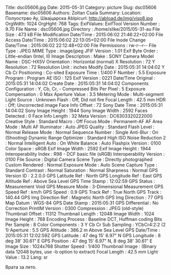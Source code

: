 Title: dsc05606.jpg
Date: 2015-05-31
Category: picture
Slug: dsc05606
Basename: dsc05606
Authors: Zoltan Csala
Summary:
Location: Полуострво Ау, Швајцарска
Ablpicurl: http://abload.de/img/visp8.jpg
OrgWdth: 1024
OrgHght: 768
Tags:
ExifValues: ExifTool Version Number : 9.70
            File Name : dsc05606.jpg
            Directory : /home/slike/2015/05-31-au
            File Size : 473 kB
            File Modification Date/Time : 2015:06:02 21:46:22+02:00
            File Access Date/Time : 2015:06:02 22:13:05+02:00
            File Inode Change Date/Time : 2015:06:02 22:12:48+02:00
            File Permissions : rw-r--r--
            File Type : JPEG
            MIME Type : image/jpeg
            JFIF Version : 1.01
            Exif Byte Order : Little-endian (Intel, II)
            Image Description :
            Make : SONY
            Camera Model Name : DSC-HX5V
            Orientation : Horizontal (normal)
            X Resolution : 72
            Y Resolution : 72
            Resolution Unit : inches
            Modify Date : 2015:05:31 14:04:02
            Y Cb Cr Positioning : Co-sited
            Exposure Time : 1/400
            F Number : 5.5
            Exposure Program : Program AE
            ISO : 125
            Exif Version : 0221
            Date/Time Original : 2015:05:31 14:04:02
            Create Date : 2015:05:31 14:04:02
            Components Configuration : Y, Cb, Cr, -
            Compressed Bits Per Pixel : 5
            Exposure Compensation : 0
            Max Aperture Value : 3.5
            Metering Mode : Multi-segment
            Light Source : Unknown
            Flash : Off, Did not fire
            Focal Length : 42.5 mm
            HDR : Off; Uncorrected image
            Face Info Offset : 72
            Sony Date Time : 2015:05:31 14:04:02
            Sony Image Height : 1944
            Sony Image Width : 2592
            Faces Detected : 0
            Face Info Length : 32
            Meta Version : DC6303320222000
            Creative Style : Standard
            Macro : Off
            Focus Mode : Permanent-AF
            AF Area Mode : Multi
            AF Illuminator : Auto
            JPEG Quality : Standard
            Flash Level : Normal
            Release Mode : Normal
            Sequence Number : Single
            Anti-Blur : On (Shooting)
            Dynamic Range Optimizer : Standard
            High ISO Noise Reduction 2 : Normal
            Intelligent Auto : On
            White Balance : Auto
            Flashpix Version : 0100
            Color Space : sRGB
            Exif Image Width : 2592
            Exif Image Height : 1944
            Interoperability Index : R98 - DCF basic file (sRGB)
            Interoperability Version : 0100
            File Source : Digital Camera
            Scene Type : Directly photographed
            Custom Rendered : Normal
            Exposure Mode : Auto
            Scene Capture Type : Standard
            Contrast : Normal
            Saturation : Normal
            Sharpness : Normal
            GPS Version ID : 2.2.0.0
            GPS Latitude Ref : North
            GPS Longitude Ref : East
            GPS Altitude Ref : Above Sea Level
            GPS Time Stamp : 12:02:59
            GPS Status : Measurement Void
            GPS Measure Mode : 3-Dimensional Measurement
            GPS Speed Ref : km/h
            GPS Speed : 0.9
            GPS Track Ref : True North
            GPS Track : 140.44
            GPS Img Direction Ref : Magnetic North
            GPS Img Direction : 77
            GPS Map Datum : WGS-84
            GPS Date Stamp : 2015:05:31
            GPS Differential : No Correction
            PrintIM Version : 0300
            Compression : JPEG (old-style)
            Thumbnail Offset : 11312
            Thumbnail Length : 12048
            Image Width : 1024
            Image Height : 768
            Encoding Process : Baseline DCT, Huffman coding
            Bits Per Sample : 8
            Color Components : 3
            Y Cb Cr Sub Sampling : YCbCr4:2:2 (2 1)
            Aperture : 5.5
            GPS Altitude : 386.2 m Above Sea Level
            GPS Date/Time : 2015:05:31 12:02:59Z
            GPS Latitude : 47 deg 15' 6.97" N
            GPS Longitude : 8 deg 38' 30.61" E
            GPS Position : 47 deg 15' 6.97" N, 8 deg 38' 30.61" E
            Image Size : 1024x768
            Shutter Speed : 1/400
            Thumbnail Image : (Binary data 12048 bytes, use -b option to extract)
            Focal Length : 42.5 mm
            Light Value : 13.2
Lang: sr

Врата за лето.
